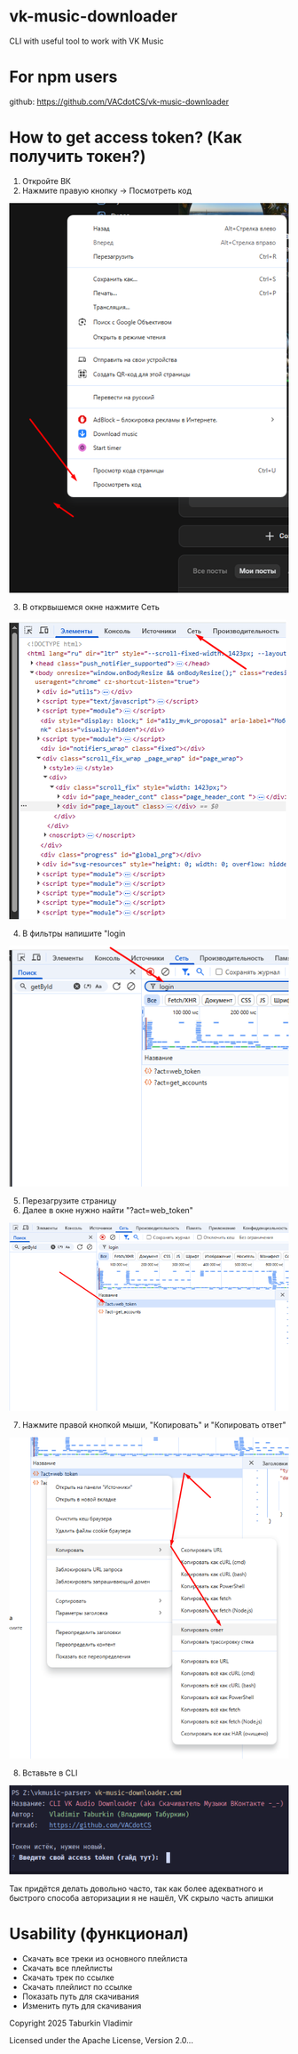 # vk-music-downloader
CLI with useful tool to work with VK Music

# For npm users
github: https://github.com/VACdotCS/vk-music-downloader

# How to get access token? (Как получить токен?)
1. Откройте ВК
2. Нажмите правую кнопку -> Посмотреть код

![img.png](/docs/img.png)

3. В открвышемся окне нажмите Сеть

![img_1.png](/docs/img_1.png)

4. В фильтры напишите "login

![img_2.png](docs/img_2.png)

5. Перезагрузите страницу
6. Далее в окне нужно найти "?act=web_token"

![img_3.png](docs/img_3.png)

7. Нажмите правой кнопкой мыши, "Копировать" и "Копировать ответ"

![img_4.png](docs/img_4.png)

8. Вставьте в CLI

![img_5.png](docs/img_5.png)

Так придётся делать довольно часто, так как более адекватного и быстрого способа авторизации я не нашёл, VK скрыло часть апишки

# Usability (функционал)
- Скачать все треки из основного плейлиста
- Скачать все плейлисты
- Скачать трек по ссылке
- Скачать плейлист по ссылке
- Показать путь для скачивания
- Изменить путь для скачивания

Copyright 2025 Taburkin Vladimir

Licensed under the Apache License, Version 2.0...
